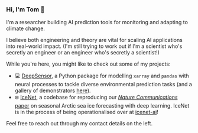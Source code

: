 ### Hi, I'm Tom 👋

I'm a researcher building AI prediction tools for monitoring and adapting to climate change.

I believe both engineering and theory are vital for scaling AI applications into real-world impact. (I'm still trying to work out if I'm a scientist who's secretly an engineer or an engineer who's secretly a scientist!)

While you're here, you might like to check out some of my projects:
* :computer: [DeepSensor](https://github.com/tom-andersson/deepsensor), a Python package for modelling `xarray` and `pandas` with neural processes to tackle diverse environmental prediction tasks (and a gallery of demonstrators [here](https://github.com/tom-andersson/deepsensor_demos)).
* :snowflake: [IceNet](https://github.com/tom-andersson/icenet-paper), a codebase for reproducing our [*Nature Communications* paper](https://www.nature.com/articles/s41467-021-25257-4) on seasonal Arctic sea ice forecasting with deep learning. IceNet is in the process of being operationalised over at [icenet-ai](https://github.com/icenet-ai)!

Feel free to reach out through my contact details on the left.
